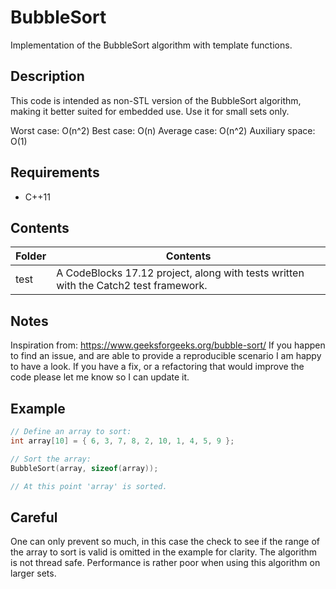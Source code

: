 
# BubbleSort
Implementation of the BubbleSort algorithm with template functions.

## Description
This code is intended as non-STL version of the BubbleSort algorithm, making it better suited for embedded use.
Use it for small sets only.

Worst case:      O(n^2)
Best case:       O(n)
Average case:    O(n^2)
Auxiliary space: O(1)

## Requirements
- C++11

## Contents
| Folder | Contents |
| ------ | -------- |
| test | A CodeBlocks 17.12 project, along with tests written with the Catch2 test framework. |

## Notes
Inspiration from: <https://www.geeksforgeeks.org/bubble-sort/>
If you happen to find an issue, and are able to provide a reproducible scenario I am happy to have a look. If you have a fix, or a refactoring that would improve the code please let me know so I can update it.

## Example
```cpp
// Define an array to sort:
int array[10] = { 6, 3, 7, 8, 2, 10, 1, 4, 5, 9 };

// Sort the array:
BubbleSort(array, sizeof(array));

// At this point 'array' is sorted.
```

## Careful
One can only prevent so much, in this case the check to see if the range of the array to sort is valid is omitted in the example for clarity. The algorithm is not thread safe. Performance is rather poor when using this algorithm on larger sets.
